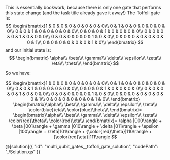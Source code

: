 This is essentially bookwork, because there is only one gate that performs this state change (and the task title already gave it away!) The Toffoli gate is:
$$
 \begin{bmatrix}1 & 0 & 0 & 0 & 0 & 0 & 0 & 0\\\ 0 & 1 & 0 & 0 & 0 & 0 & 0 & 0\\\ 0 & 0 & 1 & 0 & 0 & 0 & 0 & 0\\\ 0 & 0 & 0 & 1 & 0 & 0 & 0 & 0\\\ 0 & 0 & 0 & 0 & 1 & 0 & 0 & 0\\\ 0 & 0 & 0 & 0 & 0 & 1 & 0 & 0\\\ 0 & 0 & 0 & 0 & 0 & 0 & 0 & 1\\\ 0 & 0 & 0 & 0 & 0 & 0 & 1 & 0\\\ \end{bmatrix}
$$
and our initial state is:
$$
\begin{bmatrix} \alpha\\\ \beta\\\ \gamma\\\ \delta\\\ \epsilon\\\ \zeta\\\ \eta\\\ \theta\\\ \end{bmatrix}
$$

So we have:

$$
 \begin{bmatrix}1 & 0 & 0 & 0 & 0 & 0 & 0 & 0\\\ 0 & 1 & 0 & 0 & 0 & 0 & 0 & 0\\\ 0 & 0 & 1 & 0 & 0 & 0 & 0 & 0\\\ 0 & 0 & 0 & 1 & 0 & 0 & 0 & 0\\\ 0 & 0 & 0 & 0 & 1 & 0 & 0 & 0\\\ 0 & 0 & 0 & 0 & 0 & 1 & 0 & 0\\\ 0 & 0 & 0 & 0 & 0 & 0 & 0 & 1\\\ 0 & 0 & 0 & 0 & 0 & 0 & 1 & 0\\\ \end{bmatrix}
 \begin{bmatrix}\alpha\\\ \beta\\\ \gamma\\\ \delta\\\ \epsilon\\\ \zeta\\\ \color{blue}\eta\\\ \color{blue}\theta\\\ \end{bmatrix}=
 \begin{bmatrix}\alpha\\\ \beta\\\ \gamma\\\ \delta\\\ \epsilon\\\ \zeta\\\ \color{red}\theta\\\ \color{red}\eta\\\ \end{bmatrix}=
\alpha |000\rangle + \beta |001\rangle + \gamma |010\rangle + \delta |011\rangle + \epsilon |100\rangle + \zeta|101\rangle + {\color{red}\theta}|110\rangle + {\color{red}\eta}|111\rangle
$$

@[solution]({
    "id": "multi_qubit_gates__toffoli_gate_solution",
    "codePath": "./Solution.qs"
})
